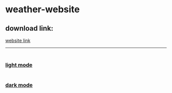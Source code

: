 # weather-website

<h2> download link:</h2>
<a href="https://655f57b99cde310a91a65e31--tubular-pika-3e6c43.netlify.app/">website link</a>
<br><hr>
<h3>
<br>
<a href="https://github.com/Dhana-karthik/weather-website/assets/147986718/4274f324-27d8-4ab5-afbf-d3980309b7e3">light mode</a>
  <br>
  </h3>
<h3>
  <br>
<a href="https://github.com/Dhana-karthik/weather-website/assets/147986718/f9a565f3-066a-424b-869b-5ea05a5088d3">dark mode</a></h3>
